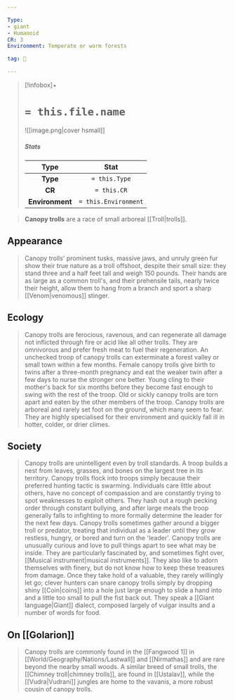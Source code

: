 ```yaml
---

Type:
- giant
- Humanoid
CR: 3
Environment: Temperate or warm forests

tag: 👹

---
```


> [!infobox]+
> #  `= this.file.name`
> ![[image.png|cover hsmall]]
> ##### Stats
> Type | Stat |
> :---:|:---:|
> **Type** | `= this.Type` |
> **CR** | `= this.CR` |
> **Environment** | `= this.Environment` |



> **Canopy trolls** are a race of small arboreal [[Troll|trolls]].



## Appearance

> Canopy trolls' prominent tusks, massive jaws, and unruly green fur show their true nature as a troll offshoot, despite their small size: they stand three and a half feet tall and weigh 150 pounds. Their hands are as large as a common troll's, and their prehensile tails, nearly twice their height, allow them to hang from a branch and sport a sharp [[Venom|venomous]] stinger.


## Ecology

> Canopy trolls are ferocious, ravenous, and can regenerate all damage not inflicted through fire or acid like all other trolls. They are omnivorous and prefer fresh meat to fuel their regeneration. An unchecked troop of canopy trolls can exterminate a forest valley or small town within a few months.
> Female canopy trolls give birth to twins after a three-month pregnancy and eat the weaker twin after a few days to nurse the stronger one better. Young cling to their mother's back for six months before they become fast enough to swing with the rest of the troop. Old or sickly canopy trolls are torn apart and eaten by the other members of the troop.
> Canopy trolls are arboreal and rarely set foot on the ground, which many seem to fear. They are highly specialised for their environment and quickly fall ill in hotter, colder, or drier climes.


## Society

> Canopy trolls are unintelligent even by troll standards. A troop builds a nest from leaves, grasses, and bones on the largest tree in its territory. Canopy trolls flock into troops simply because their preferred hunting tactic is swarming. Individuals care little about others, have no concept of compassion and are constantly trying to spot weaknesses to exploit others. They hash out a rough pecking order through constant bullying, and after large meals the troop generally falls to infighting to more formally determine the leader for the next few days. Canopy trolls sometimes gather around a bigger troll or predator, treating that individual as a leader until they grow restless, hungry, or bored and turn on the 'leader'.
> Canopy trolls are unusually curious and love to pull things apart to see what may be inside. They are particularly fascinated by, and sometimes fight over, [[Musical instrument|musical instruments]]. They also like to adorn themselves with finery, but do not know how to keep these treasures from damage. Once they take hold of a valuable, they rarely willingly let go; clever hunters can snare canopy trolls simply by dropping shiny [[Coin|coins]] into a hole just large enough to slide a hand into and a little too small to pull the fist back out. They speak a [[Giant language|Giant]] dialect, composed largely of vulgar insults and a number of words for food.


## On [[Golarion]]

> Canopy trolls are commonly found in the [[Fangwood 1]] in [[World/Geography/Nations/Lastwall]] and [[Nirmathas]] and are rare beyond the nearby small woods. A similar breed of small trolls, the [[Chimney troll|chimney trolls]], are found in [[Ustalav]], while the [[Vudra|Vudrani]] jungles are home to the vavanis, a more robust cousin of canopy trolls.








